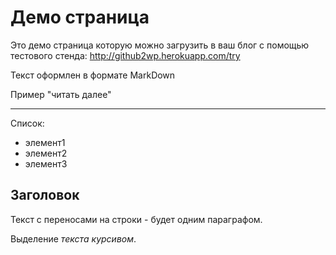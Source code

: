Демо страница
=============

Это демо страница которую можно загрузить в ваш блог с помощью
тестового стенда: http://github2wp.herokuapp.com/try

Текст оформлен в формате MarkDown

Пример "читать далее"

---

Список:

* элемент1
* элемент2
* элемент3

Заголовок
---------

Текст с переносами
на строки - будет одним
параграфом.

Выделение *текста курсивом*.


